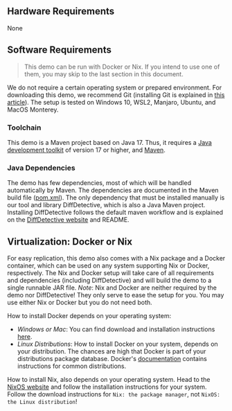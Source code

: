 ## Hardware Requirements

None

## Software Requirements

> This demo can be run with Docker or Nix. If you intend to use one of them, you may skip to the last section in this document. 

We do not require a certain operating system or prepared environment.
For downloading this demo, we recommend Git (installing Git is explained in [this article](https://github.com/git-guides/install-git)).
The setup is tested on Windows 10, WSL2, Manjaro, Ubuntu, and MacOS Monterey.

### Toolchain
This demo is a Maven project based on Java 17. Thus, it requires a [Java development toolkit](https://www.oracle.com/java/technologies/downloads/) of version 17 or higher, and [Maven](https://maven.apache.org/). 

### Java Dependencies
The demo has few dependencies, most of which will be handled automatically by Maven.
The dependencies are documented in the Maven build file ([pom.xml](pom.xml)).
The only dependency that must be installed manually is our tool and library DiffDetective, which is also a Java Maven project.
Installing DiffDetective follows the default maven workflow and is explained on the [DiffDetective website](https://variantsync.github.io/DiffDetective/) and README.

## Virtualization: Docker or Nix
For easy replication, this demo also comes with a Nix package and a Docker container, which can be used on any system supporting Nix or Docker, respectively.
The Nix and Docker setup will take care of all requirements and dependencies (including DiffDetective) and will build the demo to a single runnable JAR file.
_Note_: Nix and Docker are neither required by the demo nor DiffDetective! They only serve to ease the setup for you. You may use either Nix or Docker but you do not need both.

How to install Docker depends on your operating system:

- _Windows or Mac_: You can find download and installation instructions [here](https://www.docker.com/get-started).
- _Linux Distributions_: How to install Docker on your system, depends on your distribution. The chances are high that Docker is part of your distributions package database.
  Docker's [documentation](https://docs.docker.com/engine/install/) contains instructions for common distributions.

How to install Nix, also depends on your operating system.
Head to the [NixOS website](https://nixos.org/download/) and follow the installation instructions for your system.
Follow the download instructions for `Nix: the package manager`, not `NixOS: the Linux distribution`!
